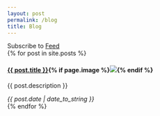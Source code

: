 ```yaml
---
layout: post
permalink: /blog
title: Blog
---
```

<div class="notice">Subscribe to <a href="{{ site.baseurl }}/feed" target="_blank">Feed</a></div>

<section>
{% for post in site.posts %}
<aside>
  <h4><a href="{{ post.url | prepend: site.baseurl | prepend: site.url }}">{{ post.title }}</a>{% if page.image %}<img src="{{ page.image | prepend: site.baseurl | prepend: site.url }}">{% endif %}</h4>
  <p>{{ post.description }}</p>
  <cite>{{ post.date | date_to_string }}</cite>
</aside>
{% endfor %}
</section>